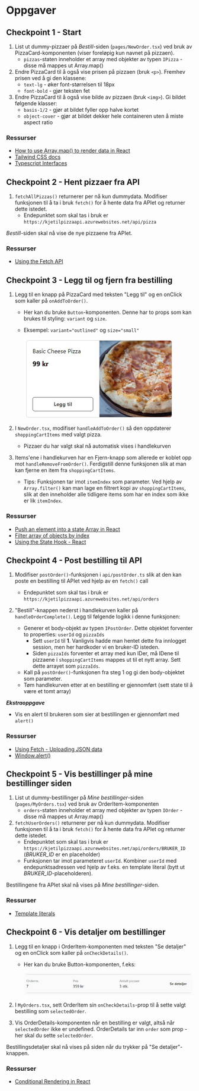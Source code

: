 # Oppgaver

## Checkpoint 1 - Start

1. List ut dummy-pizzaer på _Bestill_-siden (`pages/NewOrder.tsx`) ved bruk av PizzaCard-komponenten (viser foreløpig kun navnet på pizzaen).
   - `pizzas`-staten inneholder et array med objekter av typen `IPizza` - disse må mappes ut Array.map()
2. Endre PizzaCard til å også vise prisen på pizzaen (bruk `<p>`). Fremhev prisen ved å gi den klassene:
   - `text-lg` - øker font-størrelsen til 18px
   - `font-bold` - gjør teksten fet
3. Endre PizzaCard til å også vise bilde av pizzaen (bruk `<img>`). Gi bildet følgende klasser:
   - `basis-1/2` - gjør at bildet fyller opp halve kortet
   - `object-cover` - gjør at bildet dekker hele containeren uten å miste aspect ratio

### Ressurser

- [How to use Array.map() to render data in React](https://linguinecode.com/post/how-to-use-map-react)
- [Tailwind CSS docs](https://tailwindcss.com/)
- [Typescript Interfaces](https://www.typescriptlang.org/docs/handbook/interfaces.html)

## Checkpoint 2 - Hent pizzaer fra API

1. `fetchAllPizzas()` returnerer per nå kun dummydata. Modifiser funksjonen til å ta i bruk `fetch()` for å hente data fra APIet og returner dette istedet.
   - Endepunktet som skal tas i bruk er `https://kjetilpizzaapi.azurewebsites.net/api/pizza`

_Bestill_-siden skal nå vise de nye pizzaene fra APIet.

### Ressurser

- [Using the Fetch API](https://developer.mozilla.org/en-US/docs/Web/API/Fetch_API/Using_Fetch)

## Checkpoint 3 - Legg til og fjern fra bestilling

1. Legg til en knapp på PizzaCard med teksten "Legg til" og en onClick som kaller på `onAddToOrder()`.

   - Her kan du bruke `Button`-komponenten. Denne har to props som kan brukes til styling: `variant` og `size`.
   - Eksempel: `variant="outlined"` og `size="small"`

     ![PizzaCard med knapp](/docs/assets/pizzacard-with-button.jpg)

2. I `NewOrder.tsx`, modifiser `handleAddToOrder()` så den oppdaterer `shoppingCartItems` med valgt pizza.
   - Pizzaer du har valgt skal nå automatisk vises i handlekurven
3. Items'ene i handlekurven har en Fjern-knapp som allerede er koblet opp mot `handleRemoveFromOrder()`. Ferdigstill denne funksjonen slik at man kan fjerne en item fra `shoppingCartItems`.
   - Tips: Funksjonen tar imot `itemIndex` som parameter. Ved hjelp av `Array.filter()` kan man lage en filtrert kopi av `shoppingCartItems`, slik at den inneholder alle tidligere items som har en index som ikke er lik `itemIndex`.

### Ressurser

- [Push an element into a state Array in React](https://bobbyhadz.com/blog/react-push-to-state-array)
- [Filter array of objects by index](https://stackoverflow.com/a/55141059)
- [Using the State Hook - React](https://reactjs.org/docs/hooks-state.html)

## Checkpoint 4 - Post bestilling til API

1. Modifiser `postOrder()`-funksjonen i `api/postOrder.ts` slik at den kan poste en bestilling til APIet ved hjelp av en `fetch()` call
   - Endepunktet som skal tas i bruk er `https://kjetilpizzaapi.azurewebsites.net/api/orders`
2. "Bestill"-knappen nederst i handlekurven kaller på `handleOrderComplete()`. Legg til følgende logikk i denne funksjonen:

   - Generer et body-objekt av typen `IPostOrder`. Dette objektet forventer to properties: `userId` og `pizzaIds`
     - Sett `userId` til **1**. Vanligvis hadde man hentet dette fra innlogget session, men her hardkoder vi en bruker-ID isteden.
     - Siden `pizzaIds` forventer et array med kun IDer, må IDene til pizzaene i `shoppingCartItems` mappes ut til et nytt array. Sett dette arrayet som `pizzaIds`.
   - Kall på `postOrder()`-funksjonen fra steg 1 og gi den body-objektet som parameter.
   - Tøm handlekurven etter at en bestilling er gjennomført (sett state til å være et tomt array)

**_Ekstraoppgave_**

- Vis en alert til brukeren som sier at bestillingen er gjennomført med `alert()`

### Ressurser

- [Using Fetch - Uploading JSON data](https://developer.mozilla.org/en-US/docs/Web/API/Fetch_API/Using_Fetch#uploading_json_data)
- [Window.alert()](https://developer.mozilla.org/en-US/docs/Web/API/Window/alert)

## Checkpoint 5 - Vis bestillinger på mine bestillinger siden

1. List ut dummy-bestillinger på _Mine bestillinger_-siden (`pages/MyOrders.tsx`) ved bruk av OrderItem-komponenten
   - `orders`-staten inneholder et array med objekter av typen `IOrder` - disse må mappes ut Array.map()
2. `fetchUserOrders()` returnerer per nå kun dummydata. Modifiser funksjonen til å ta i bruk `fetch()` for å hente data fra APIet og returner dette istedet.
   - Endepunktet som skal tas i bruk er `https://kjetilpizzaapi.azurewebsites.net/api/orders/BRUKER_ID` (_BRUKER_ID_ er en placeholder)
   - Funksjonen tar imot parameteret `userId`. Kombiner `userId` med endepunktsadressen ved hjelp av f.eks. en template literal (bytt ut _BRUKER_ID_-placeholderen).

Bestillingene fra APIet skal nå vises på _Mine bestillinger_-siden.

### Ressurser

- [Template literals](https://developer.mozilla.org/en-US/docs/Web/JavaScript/Reference/Template_literals)

## Checkpoint 6 - Vis detaljer om bestillinger

1. Legg til en knapp i OrderItem-komponenten med teksten "Se detaljer" og en onClick som kaller på `onCheckDetails()`.

   - Her kan du bruke Button-komponenten, f.eks:

     ![OrderItem](/docs/assets/orderitem.jpg)

2. I `MyOrders.tsx`, sett OrderItem sin `onCheckDetails`-prop til å sette valgt bestilling som `selectedOrder`.
3. Vis OrderDetails-komponenten når en bestilling er valgt, altså når `selectedOrder` ikke er undefined. OrderDetails tar inn `order` som prop - her skal du sette `selectedOrder`.

Bestillingsdetaljer skal nå vises på siden når du trykker på "Se detaljer"-knappen.

### Ressurser

- [Conditional Rendering in React](https://reactjs.org/docs/conditional-rendering.html#inline-if-with-logical--operator)
